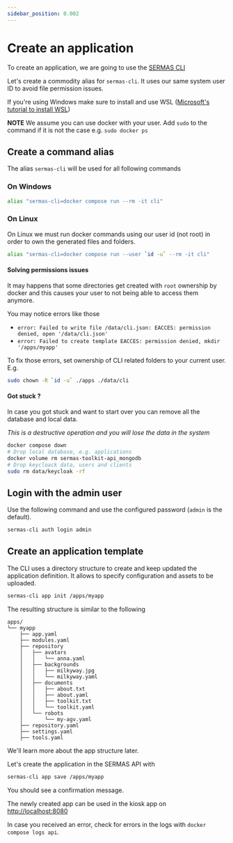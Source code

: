 ```yaml
---
sidebar_position: 0.002
---
```


# Create an application

To create an application, we are going to use the [SERMAS CLI](../sermas-cli/setup)

Let's create a commodity alias for `sermas-cli`. It uses our same system user ID to avoid file permission issues.

If you're using Windows make sure to install and use WSL ([Microsoft's tutorial to install WSL](https://learn.microsoft.com/en-us/windows/wsl/install))


**NOTE** We assume you can use docker with your user. Add `sudo` to the command if it is not the case e.g. `sudo docker ps`
## Create a command alias
The alias `sermas-cli` will be used for all following commands

### On Windows
```sh
alias "sermas-cli=docker compose run --rm -it cli"
```
### On Linux
On Linux we must run docker commands using our user id (not root) in order to own the generated files and folders.
```sh
alias "sermas-cli=docker compose run --user `id -u` --rm -it cli"
```

#### Solving permissions issues

It may happens that some directories get created with `root` ownership by docker and this causes your user to not being able to access them anymore.

You may notice errors like those 

- `error: Failed to write file /data/cli.json: EACCES: permission denied, open '/data/cli.json'`
- `error: Failed to create template EACCES: permission denied, mkdir '/apps/myapp'`

To fix those errors, set ownership of CLI related folders to your current user. E.g.

```sh
sudo chown -R `id -u` ./apps ./data/cli
```

#### Got stuck ?

In case you got stuck and want to start over you can remove all the database and local data. 

*This is a destructive operation and you will lose the data in the system*

```sh
docker compose down
# Drop local database, e.g. applications
docker volume rm sermas-toolkit-api_mongodb
# Drop keycloack data, users and clients
sudo rm data/keycloak -rf
```

## Login with the admin user

Use the following command and use the configured password (`admin` is the default).

```sh
sermas-cli auth login admin
```

## Create an application template

The CLI uses a directory structure to create and keep updated the application definition. It allows to specify configuration and assets to be uploaded.

```sh
sermas-cli app init /apps/myapp
```

The resulting structure is similar to the following

```
apps/
└── myapp
    ├── app.yaml
    ├── modules.yaml
    ├── repository
    │   ├── avatars
    │   │   └── anna.yaml
    │   ├── backgrounds
    │   │   ├── milkyway.jpg
    │   │   └── milkyway.yaml
    │   ├── documents
    │   │   ├── about.txt
    │   │   ├── about.yaml
    │   │   ├── toolkit.txt
    │   │   └── toolkit.yaml
    │   └── robots
    │       └── my-agv.yaml
    ├── repository.yaml
    ├── settings.yaml
    ├── tools.yaml
```

We'll learn more about the app structure later.

Let's create the application in the SERMAS API with 

```sh
sermas-cli app save /apps/myapp
```

You should see a confirmation message. 

The newly created app can be used in the kiosk app on [http://localhost:8080](http://localhost:8080)

In case you received an error, check for errors in the logs with `docker compose logs api`.
